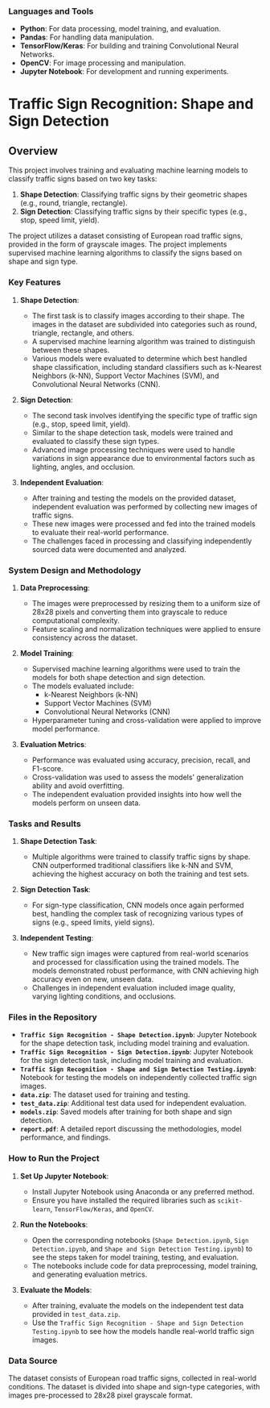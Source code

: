 ### Languages and Tools

- **Python**: For data processing, model training, and evaluation.
- **Pandas**: For handling data manipulation.
- **TensorFlow/Keras**: For building and training Convolutional Neural Networks.
- **OpenCV**: For image processing and manipulation.
- **Jupyter Notebook**: For development and running experiments.

# Traffic Sign Recognition: Shape and Sign Detection

## Overview

This project involves training and evaluating machine learning models to classify traffic signs based on two key tasks:
1. **Shape Detection**: Classifying traffic signs by their geometric shapes (e.g., round, triangle, rectangle).
2. **Sign Detection**: Classifying traffic signs by their specific types (e.g., stop, speed limit, yield).

The project utilizes a dataset consisting of European road traffic signs, provided in the form of grayscale images. The project implements supervised machine learning algorithms to classify the signs based on shape and sign type.

### Key Features

1. **Shape Detection**:
   - The first task is to classify images according to their shape. The images in the dataset are subdivided into categories such as round, triangle, rectangle, and others.
   - A supervised machine learning algorithm was trained to distinguish between these shapes.
   - Various models were evaluated to determine which best handled shape classification, including standard classifiers such as k-Nearest Neighbors (k-NN), Support Vector Machines (SVM), and Convolutional Neural Networks (CNN).

2. **Sign Detection**:
   - The second task involves identifying the specific type of traffic sign (e.g., stop, speed limit, yield).
   - Similar to the shape detection task, models were trained and evaluated to classify these sign types.
   - Advanced image processing techniques were used to handle variations in sign appearance due to environmental factors such as lighting, angles, and occlusion.

3. **Independent Evaluation**:
   - After training and testing the models on the provided dataset, independent evaluation was performed by collecting new images of traffic signs.
   - These new images were processed and fed into the trained models to evaluate their real-world performance.
   - The challenges faced in processing and classifying independently sourced data were documented and analyzed.

### System Design and Methodology

1. **Data Preprocessing**:
   - The images were preprocessed by resizing them to a uniform size of 28x28 pixels and converting them into grayscale to reduce computational complexity.
   - Feature scaling and normalization techniques were applied to ensure consistency across the dataset.
   
2. **Model Training**:
   - Supervised machine learning algorithms were used to train the models for both shape detection and sign detection.
   - The models evaluated include:
     - k-Nearest Neighbors (k-NN)
     - Support Vector Machines (SVM)
     - Convolutional Neural Networks (CNN)
   - Hyperparameter tuning and cross-validation were applied to improve model performance.

3. **Evaluation Metrics**:
   - Performance was evaluated using accuracy, precision, recall, and F1-score.
   - Cross-validation was used to assess the models' generalization ability and avoid overfitting.
   - The independent evaluation provided insights into how well the models perform on unseen data.

### Tasks and Results

1. **Shape Detection Task**:
   - Multiple algorithms were trained to classify traffic signs by shape. CNN outperformed traditional classifiers like k-NN and SVM, achieving the highest accuracy on both the training and test sets.
   
2. **Sign Detection Task**:
   - For sign-type classification, CNN models once again performed best, handling the complex task of recognizing various types of signs (e.g., speed limits, yield signs).
   
3. **Independent Testing**:
   - New traffic sign images were captured from real-world scenarios and processed for classification using the trained models. The models demonstrated robust performance, with CNN achieving high accuracy even on new, unseen data.
   - Challenges in independent evaluation included image quality, varying lighting conditions, and occlusions.

### Files in the Repository

- **`Traffic Sign Recognition - Shape Detection.ipynb`**: Jupyter Notebook for the shape detection task, including model training and evaluation.
- **`Traffic Sign Recognition - Sign Detection.ipynb`**: Jupyter Notebook for the sign detection task, including model training and evaluation.
- **`Traffic Sign Recognition - Shape and Sign Detection Testing.ipynb`**: Notebook for testing the models on independently collected traffic sign images.
- **`data.zip`**: The dataset used for training and testing.
- **`test_data.zip`**: Additional test data used for independent evaluation.
- **`models.zip`**: Saved models after training for both shape and sign detection.
- **`report.pdf`**: A detailed report discussing the methodologies, model performance, and findings.

### How to Run the Project

1. **Set Up Jupyter Notebook**:
   - Install Jupyter Notebook using Anaconda or any preferred method.
   - Ensure you have installed the required libraries such as `scikit-learn`, `TensorFlow/Keras`, and `OpenCV`.

2. **Run the Notebooks**:
   - Open the corresponding notebooks (`Shape Detection.ipynb`, `Sign Detection.ipynb`, and `Shape and Sign Detection Testing.ipynb`) to see the steps taken for model training, testing, and evaluation.
   - The notebooks include code for data preprocessing, model training, and generating evaluation metrics.

3. **Evaluate the Models**:
   - After training, evaluate the models on the independent test data provided in `test_data.zip`.
   - Use the `Traffic Sign Recognition - Shape and Sign Detection Testing.ipynb` to see how the models handle real-world traffic sign images.

### Data Source

The dataset consists of European road traffic signs, collected in real-world conditions. The dataset is divided into shape and sign-type categories, with images pre-processed to 28x28 pixel grayscale format.
